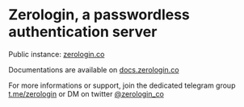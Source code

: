 # Zerologin, a passwordless authentication server

Public instance: [zerologin.co](https://zerologin.co)

Documentations are available on [docs.zerologin.co](https://docs.zerologin.co)

For more informations or support, join the dedicated telegram group [t.me/zerologin](https://t.me/zerologin) or DM on twitter [@zerologin_co](https://twitter.com/zerologin_co)
